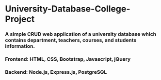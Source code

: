 # University-Database-College-Project

### A simple CRUD web application of a university database which contains department, teachers, courses, and students information.

### Frontend: HTML, CSS, Bootstrap, Javascript, jQuery
### Backend: Node.js, Express.js, PostgreSQL
